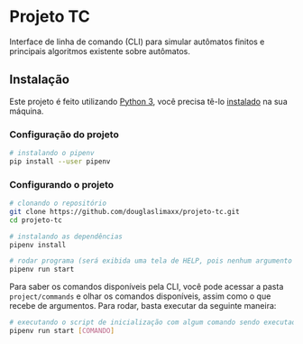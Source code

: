 # Projeto TC

Interface de linha de comando (CLI) para simular autômatos finitos e principais algoritmos existente sobre autômatos.

## Instalação

Este projeto é feito utilizando [Python 3](https://www.python.org/), você precisa tê-lo [instalado](https://www.python.org/downloads/) na sua máquina.

### Configuração do projeto

``` bash
# instalando o pipenv
pip install --user pipenv
```

### Configurando o projeto

``` bash
# clonando o repositório
git clone https://github.com/douglaslimaxx/projeto-tc.git
cd projeto-tc

# instalando as dependências
pipenv install

# rodar programa (será exibida uma tela de HELP, pois nenhum argumento foi dado para a CLI)
pipenv run start
```

Para saber os comandos disponíveis pela CLI, você pode acessar a pasta `project/commands` e olhar os comandos disponíveis, assim como o que recebe de argumentos. Para rodar, basta executar da seguinte maneira:

```bash
# executando o script de inicialização com algum comando sendo executado
pipenv run start [COMANDO]
```
